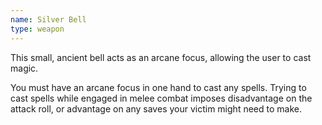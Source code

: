 ```yaml
---
name: Silver Bell
type: weapon
---
```

This small, ancient bell acts as an arcane focus, allowing the user to cast magic. 

You must have an arcane focus in one hand to cast any spells. Trying to cast spells while engaged in melee combat imposes disadvantage on the attack roll, or advantage on any saves your victim might need to make. 